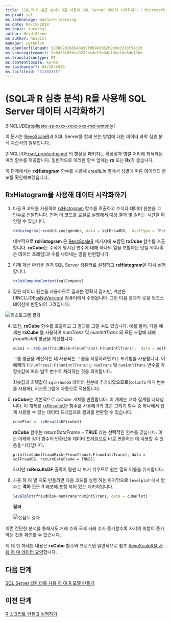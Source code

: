 ```yaml
---
title: (SQL과 R 심층 분석) R을 사용해 SQL Server 데이터 시각화하기 | Microsoft Docs
ms.prod: sql
ms.technology: machine-learning
ms.date: 04/15/2018
ms.topic: tutorial
author: HeidiSteen
ms.author: heidist
manager: cgronlun
ms.openlocfilehash: 923b8201b6948a93f0994306269c0d3338f54c2d
ms.sourcegitcommit: 7a6df3fd5bea9282ecdeffa94d13ea1da6def80a
ms.translationtype: MT
ms.contentlocale: ko-KR
ms.lasthandoff: 04/16/2018
ms.locfileid: "31202315"
---
```

#  <a name="visualize-sql-server-data-using-r-sql-and-r-deep-dive"></a>(SQL과 R 심층 분석) R을 사용해 SQL Server 데이터 시각화하기
[!INCLUDE[appliesto-ss-xxxx-xxxx-xxx-md-winonly](../../includes/appliesto-ss-xxxx-xxxx-xxx-md-winonly.md)]

이 문서는 [RevoScaleR](https://docs.microsoft.com/machine-learning-server/r-reference/revoscaler/revoscaler)과 SQL Server를 함께 쓰는 방법에 대한 데이터 과학 심층 분석 자습서의 일부입니다.

[!INCLUDE[rsql_productname](../../includes/rsql-productname-md.md)] 의 향상된 패키지는 확장성과 병렬 처리에 최적화된 여러 함수를 제공합니다. 일반적으로 이러한 함수 앞에는 **rx** 또는 **Rx**가 붙습니다.

이 단계에서는 **rxHistogram** 함수를 시용해 _creditLin_ 열에서 성별에 따른 데이터의 분포를 확인해보겠습니다.

## <a name="visualize-data-using-rxhistogram"></a>RxHistogram을 사용해 데이터 시각화하기

1. 다음 R 코드를 사용하여 [rxHistogram](https://docs.microsoft.com/machine-learning-server/r-reference/revoscaler/rxhistogram) 함수를 호출하고 수식과 데이터 원본을 그 인수로 전달합니다. 먼저 이 코드를 로컬로 실행해서 예상 결과 및 걸리는 시간을 확인할 수 있습니다.
  
    ```R
    rxHistogram(~creditLine|gender, data = sqlFraudDS,  histType = "Percent")
    ```
 
    내부적으로 **rxHistogram** 은 [RevoScaleR](https://docs.microsoft.com/machine-learning-server/r-reference/revoscaler/rxcube) 패키지에 포함된 **rxCube** 함수를 호출합니다. **rxCube**는 수식에 명시된 변수에 대해 하나의 열을 포함하는 단일 목록(혹은 데이터 프레임)과 수를 나타내는 열을 반환합니다.
    
2. 이제 계산 환경을 원격 SQL Server 컴퓨터로 설정하고 **rxHistogram**을 다시 실행합니다.
  
    ```R
    rxSetComputeContext(sqlCompute)
    ```
 
3. 같은 데이터 원본을 사용하므로 결과는 정확히 같지만, 계산은 [!INCLUDE[ssNoVersion](../../includes/ssnoversion-md.md)] 컴퓨터에서 수행됩니다. 그런 다음 결과가 로컬 워크스테이션에 반환되어 그려집니다.
   
![히스토그램 결과](media/rsql-sue-histogramresults.jpg "히스토그램 결과")

4. 또한, **rxCube** 함수를 호출하고 그 결과를 그릴 수도 있습니다. 예를 들어, 다음 예제는 **rxCube** 를 사용하여 *numTrans* 및 *numIntlTrans* 의 모든 조합에 대해 *fraudRisk*의 평균을 계산합니다.
  
    ```R
    cube1 <- rxCube(fraudRisk~F(numTrans):F(numIntlTrans),  data = sqlFraudDS)
    ```
  
    그룹 평균을 계산하는 데 사용되는 그룹을 지정하려면 `F()` 표기법을 사용합니다. 이 예제의 `F(numTrans):F(numIntlTrans)`는 `numTrans` 및 `numIntlTrans` 변수를 각 정숫값에 따라 범주 변수로 처리하는 것을 의미합니다.
  
    최솟값과 최댓값이 `sqlFraudDS` 데이터 원본에 추가되었으므로(`colInfo` 매개 변수를 사용해), 히스토그램에 자동으로 적용됩니다.
  
5. **rxCube**는 기본적으로 *rxCube 개체*를 반환합니다. 이 개체는 교차 집계를 나타냅니다. 이 개체를 [rxResultsDF](https://d실행ocs.microsoft.com/machine-learning-server/r-reference/revoscaler/rxresultsdf) 함수를 사용해 R의 표준 그리기 함수 중 하나에서 쉽게 사용할 수 있는 데이터 프레임으로 결과를 변환할 수 있습니다.
  
    ```R
    cubePlot <- rxResultsDF(cube1)
    ```
  
    **rxCube** 함수는 *returnDataFrame* = **TRUE** 라는 선택적인 인수를 갖습니다. 이는 아래와 같이 함수의 반환값을 데이터 프레임으로 바로 변환하는 데 사용할 수 있음을 나타냅니다.
    
    `print(rxCube(fraudRisk~F(numTrans):F(numIntlTrans), data = sqlFraudDS, returnDataFrame = TRUE))`
       
    하지만 **rxResultsDF** 출력이 훨씬 더 보기 쉬우므로 원본 열의 이름을 유지합니다.
  
6. 사용 하 여 열 지도 만들려면 다음 코드를 실행 하는 마지막으로 `levelplot` 에서 함수는 **격자** 모든 R 배포에 포함 되어 있는 패키지입니다.
  
    ```R
    levelplot(fraudRisk~numTrans*numIntlTrans, data = cubePlot)
    ```
  
    **결과**
  
    ![산점도 결과](media/rsql-sue-scatterplotresults.jpg "산점도 결과")
  
이런 간단한 분석을 통해서도 거래 수와 국제 거래 수가 증가할수록 사기의 위험이 증가하는 것을 확인할 수 있습니다.

에 대 한 자세한 내용은 **rxCube** 함수와 크로스탭 일반적으로 참조 [RevoScaleR을 사용 하 여 데이터 요약](https://docs.microsoft.com/machine-learning-server/r/how-to-revoscaler-data-summaries)합니다.

## <a name="next-step"></a>다음 단계

[SQL Server 데이터를 사용 하 여 R 모델 만들기](../../advanced-analytics/tutorials/deepdive-create-models.md)

## <a name="previous-step"></a>이전 단계

[R 스크립트 만들고 실행하기](../../advanced-analytics/tutorials/deepdive-create-and-run-r-scripts.md)
